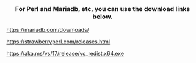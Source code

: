 <br/>
<p align="center">
  <h3 align="center">For Perl and Mariadb, etc, you can use the download links below. </h3>

</p>

https://mariadb.com/downloads/

https://strawberryperl.com/releases.html

https://aka.ms/vs/17/release/vc_redist.x64.exe
